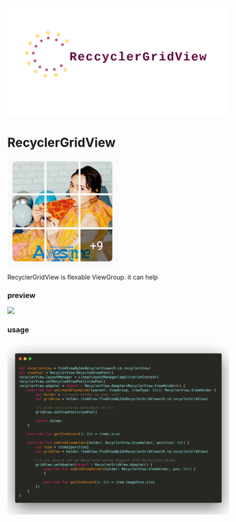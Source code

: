 ![](images/banner.png)

# RecyclerGridView

![](images/preview.png)

RecyclerGridView is flexable ViewGroup. it can help

### preview

![](images/demo.gif)



### usage

![](images/code_example.png)




